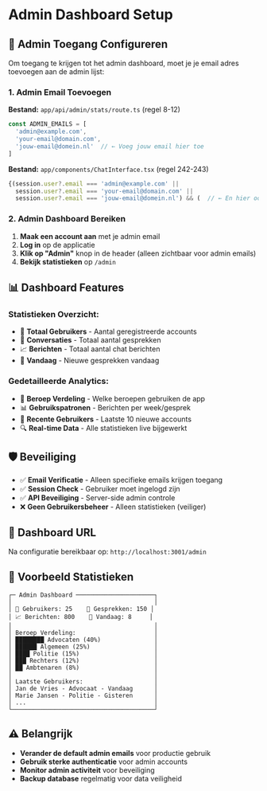 # Admin Dashboard Setup

## 🔧 Admin Toegang Configureren

Om toegang te krijgen tot het admin dashboard, moet je je email adres toevoegen aan de admin lijst:

### 1. **Admin Email Toevoegen**

**Bestand:** `app/api/admin/stats/route.ts` (regel 8-12)
```typescript
const ADMIN_EMAILS = [
  'admin@example.com',
  'your-email@domain.com',
  'jouw-email@domein.nl'  // ← Voeg jouw email hier toe
]
```

**Bestand:** `app/components/ChatInterface.tsx` (regel 242-243)
```typescript
{(session.user?.email === 'admin@example.com' || 
  session.user?.email === 'your-email@domain.com' ||
  session.user?.email === 'jouw-email@domein.nl') && (  // ← En hier ook
```

### 2. **Admin Dashboard Bereiken**

1. **Maak een account aan** met je admin email
2. **Log in** op de applicatie  
3. **Klik op "Admin"** knop in de header (alleen zichtbaar voor admin emails)
4. **Bekijk statistieken** op `/admin`

## 📊 Dashboard Features

### **Statistieken Overzicht:**
- 👥 **Totaal Gebruikers** - Aantal geregistreerde accounts
- 💬 **Conversaties** - Totaal aantal gesprekken
- 📈 **Berichten** - Totaal aantal chat berichten
- 📅 **Vandaag** - Nieuwe gesprekken vandaag

### **Gedetailleerde Analytics:**
- 🎯 **Beroep Verdeling** - Welke beroepen gebruiken de app
- 📊 **Gebruikspatronen** - Berichten per week/gesprek
- 👤 **Recente Gebruikers** - Laatste 10 nieuwe accounts
- 🔍 **Real-time Data** - Alle statistieken live bijgewerkt

## 🛡️ Beveiliging

- ✅ **Email Verificatie** - Alleen specifieke emails krijgen toegang
- ✅ **Session Check** - Gebruiker moet ingelogd zijn
- ✅ **API Beveiliging** - Server-side admin controle
- ❌ **Geen Gebruikersbeheer** - Alleen statistieken (veiliger)

## 🚀 Dashboard URL

Na configuratie bereikbaar op: `http://localhost:3001/admin`

## 📝 Voorbeeld Statistieken

```
┌─ Admin Dashboard ──────────────────────┐
│                                        │
│ 👥 Gebruikers: 25    💬 Gesprekken: 150 │  
│ 📈 Berichten: 800    📅 Vandaag: 8     │
│                                        │
│ Beroep Verdeling:                      │
│ ████████ Advocaten (40%)               │
│ ██████ Algemeen (25%)                  │
│ ████ Politie (15%)                     │
│ ███ Rechters (12%)                     │
│ ██ Ambtenaren (8%)                     │
│                                        │
│ Laatste Gebruikers:                    │
│ Jan de Vries - Advocaat - Vandaag      │
│ Marie Jansen - Politie - Gisteren      │
│ ...                                    │
└────────────────────────────────────────┘
```

## ⚠️ Belangrijk

- **Verander de default admin emails** voor productie gebruik
- **Gebruik sterke authenticatie** voor admin accounts  
- **Monitor admin activiteit** voor beveiliging
- **Backup database** regelmatig voor data veiligheid 